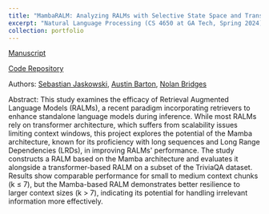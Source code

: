 ```yaml
---
title: "MambaRALM: Analyzing RALMs with Selective State Space and Transformer Based Architectures for Long Sequence Modeling"
excerpt: "Natural Language Processing (CS 4650 at GA Tech, Spring 2024) course project."
collection: portfolio
---
```

[Manuscript](https://github.com/abarton51/MambaRALM/blob/main/MambaRALM.pdf)

[Code Repository](https://github.com/abarton51/MambaRALM)

Authors: [Sebastian Jaskowski](https://github.com/Sebiancoder), [Austin Barton](https://github.com/abarton51), [Nolan Bridges](https://github.com/NMBridges)

Abstract: This study examines the efficacy of Retrieval Augmented Language Models (RALMs), a recent paradigm incorporating retrievers to enhance standalone language models during inference. While most RALMs rely on transformer architecture, which suffers from scalability issues limiting context windows, this project explores the potential of the Mamba architecture, known for its proficiency with long sequences and Long Range Dependencies (LRDs), in improving RALMs' performance. The study constructs a RALM based on the Mamba architecture and evaluates it alongside a transformer-based RALM on a subset of the TriviaQA dataset. Results show comparable performance for small to medium context chunks (k ≤ 7), but the Mamba-based RALM demonstrates better resilience to larger context sizes (k > 7), indicating its potential for handling irrelevant information more effectively.

